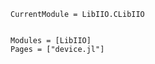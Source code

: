 ```@meta
CurrentModule = LibIIO.CLibIIO
```

```@index
```

```@autodocs
Modules = [LibIIO]
Pages = ["device.jl"]
```
